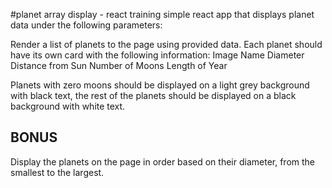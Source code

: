 #planet array display - react training
simple react app that displays planet data under the following parameters:

Render a list of planets to the page using provided data. Each planet should have its own card with the following information:
Image
Name
Diameter
Distance from Sun
Number of Moons
Length of Year

Planets with zero moons should be displayed on a light grey background with black text, the rest of the planets should be displayed on a black background with white text.

## BONUS

Display the planets on the page in order based on their diameter, from the smallest to the largest.
